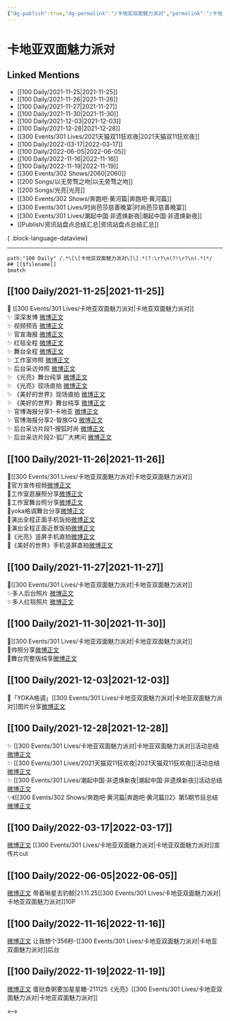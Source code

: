 ```yaml
---
{"dg-publish":true,"dg-permalink":"/卡地亚双面魅力派对","permalink":"/卡地亚双面魅力派对/","title":"卡地亚双面魅力派对","tags":[null],"created":"2022-11-09T19:11:35.000+08:00","updated":"2023-04-10T16:17:26.000+08:00"}
---
```


# 卡地亚双面魅力派对

## Linked Mentions
- [[100 Daily/2021-11-25\|2021-11-25]]
- [[100 Daily/2021-11-26\|2021-11-26]]
- [[100 Daily/2021-11-27\|2021-11-27]]
- [[100 Daily/2021-11-30\|2021-11-30]]
- [[100 Daily/2021-12-03\|2021-12-03]]
- [[100 Daily/2021-12-28\|2021-12-28]]
- [[300 Events/301 Lives/2021天猫双11狂欢夜\|2021天猫双11狂欢夜]]
- [[100 Daily/2022-03-17\|2022-03-17]]
- [[100 Daily/2022-06-05\|2022-06-05]]
- [[100 Daily/2022-11-16\|2022-11-16]]
- [[100 Daily/2022-11-19\|2022-11-19]]
- [[300 Events/302 Shows/2060\|2060]]
- [[200 Songs/以无旁骛之吻\|以无旁骛之吻]]
- [[200 Songs/光亮\|光亮]]
- [[300 Events/302 Shows/奔跑吧·黄河篇\|奔跑吧·黄河篇]]
- [[300 Events/301 Lives/时尚芭莎慈善晚宴\|时尚芭莎慈善晚宴]]
- [[300 Events/301 Lives/潮起中国·非遗焕新夜\|潮起中国·非遗焕新夜]]
- [[Publish/资讯站盘点总结汇总\|资讯站盘点总结汇总]]

{ .block-language-dataview}

---

```expander
path:"100 Daily" /.*\[\[卡地亚双面魅力派对\]\].*(?:\r?\n(?!\r?\n).*)*/
## [[$filename]]
$match
```
## [[100 Daily/2021-11-25\|2021-11-25]]
💫 [[300 Events/301 Lives/卡地亚双面魅力派对\|卡地亚双面魅力派对]]  
✨ 深深发博 [微博正文](https://m.weibo.cn/6466290670/4707519644304071)  
✨ 视频预告 [微博正文](https://m.weibo.cn/6466290670/4707512744152345)  
✨ 官宣海报 [微博正文](https://m.weibo.cn/6466290670/4707502047891154)  
✨ 红毯全程 [微博正文](https://m.weibo.cn/6466290670/4707524504195876)  
✨ 舞台全程 [微博正文](https://m.weibo.cn/6466290670/4707557187521142)  
✨ 工作室帅照 [微博正文](https://m.weibo.cn/6466290670/4707557825054779)  
✨ 后台采访帅照 [微博正文](https://m.weibo.cn/6466290670/4707523980427674)  
✨ 《光亮》舞台纯享 [微博正文](https://m.weibo.cn/6466290670/4707544901357311)  
✨ 《光亮》现场直拍 [微博正文](https://m.weibo.cn/6466290670/4707573788576269)  
✨ 《美好的世界》现场直拍 [微博正文](https://m.weibo.cn/6466290670/4707546265554574)  
✨ 《美好的世界》舞台纯享 [微博正文](https://m.weibo.cn/6466290670/4707541163968502)  
✨ 官博海报分享1-卡地亚 [微博正文](https://m.weibo.cn/6466290670/4707549015706705)  
✨ 官博海报分享2-智族GQ [微博正文](https://m.weibo.cn/6466290670/4707549687319855)  
✨ 后台采访片段1-搜狐时尚 [微博正文](https://m.weibo.cn/6466290670/4707556897850684)  
✨ 后台采访片段2-狐厂大拷问 [微博正文](https://m.weibo.cn/6466290670/4707534236027299)
## [[100 Daily/2021-11-26\|2021-11-26]]
🌟[[300 Events/301 Lives/卡地亚双面魅力派对\|卡地亚双面魅力派对]]  
💫官方宣传视频[微博正文](https://m.weibo.cn/6466290670/4707854248841640)  
💫工作室逛展照分享[微博正文](https://m.weibo.cn/6466290670/4707721272101474)  
💫工作室舞台照分享[微博正文](https://m.weibo.cn/6466290670/4707722009775846)  
💫yoka格调舞台分享[微博正文](https://m.weibo.cn/6466290670/4707573788576269)  
💫演出全程正面手机饭拍[微博正文](https://m.weibo.cn/6466290670/4707722652811814)  
💫演出全程正面近景饭拍[微博正文](https://m.weibo.cn/6466290670/4707724828348339)  
💫《光亮》竖屏手机直拍[微博正文](https://m.weibo.cn/6466290670/4707723235820598)  
💫《美好的世界》手机竖屏直拍[微博正文](https://m.weibo.cn/6466290670/4707724169840904)
## [[100 Daily/2021-11-27\|2021-11-27]]
🌟[[300 Events/301 Lives/卡地亚双面魅力派对\|卡地亚双面魅力派对]]  
✨多人后台照片 [微博正文](https://weibo.com/detail/4708171773640975)  
✨多人红毯照片 [微博正文](https://weibo.com/detail/4708172076418624)

## [[100 Daily/2021-11-30\|2021-11-30]]
🌟[[300 Events/301 Lives/卡地亚双面魅力派对\|卡地亚双面魅力派对]]  
💫帅照分享[微博正文](https://m.weibo.cn/6466290670/4709327715172426)  
💫舞台完整版纯享[微博正文](https://m.weibo.cn/6466290670/4709275706590524)

## [[100 Daily/2021-12-03\|2021-12-03]]
🌟「YOKA格调」[[300 Events/301 Lives/卡地亚双面魅力派对\|卡地亚双面魅力派对]]图片分享[微博正文](https://m.weibo.cn/6466290670/4710328597744909)

## [[100 Daily/2021-12-28\|2021-12-28]]
✨ [[300 Events/301 Lives/卡地亚双面魅力派对\|卡地亚双面魅力派对]]活动总结[微博正文](https://m.weibo.cn/6466290670/4719491801943221)  
✨ [[300 Events/301 Lives/2021天猫双11狂欢夜\|2021天猫双11狂欢夜]]活动总结[微博正文](https://m.weibo.cn/6466290670/4719331072017852)  
✨ [[300 Events/301 Lives/潮起中国·非遗焕新夜\|潮起中国·非遗焕新夜]]活动总结 [微博正文](https://m.weibo.cn/6466290670/4719326630249968)  
✨《[[300 Events/302 Shows/奔跑吧·黄河篇\|奔跑吧·黄河篇]]2》第5期节目总结[微博正文](https://m.weibo.cn/6466290670/4719491777567565)
## [[100 Daily/2022-03-17\|2022-03-17]]
[微博正文](https://weibo.com/detail/4748132598683041) [[300 Events/301 Lives/卡地亚双面魅力派对\|卡地亚双面魅力派对]]宣传片cut
## [[100 Daily/2022-06-05\|2022-06-05]]
[微博正文](https://m.weibo.cn/3246571812/4777040735896429) 带着啾星去钓鲸|21.11.25[[300 Events/301 Lives/卡地亚双面魅力派对\|卡地亚双面魅力派对]]10P

## [[100 Daily/2022-11-16\|2022-11-16]]
[微博正文](http://weibo.com/1766305952/Mfis1qjI8) 让我想个356秒-[[300 Events/301 Lives/卡地亚双面魅力派对\|卡地亚双面魅力派对]]后台
## [[100 Daily/2022-11-19\|2022-11-19]]
[微博正文](https://m.weibo.cn/6048634807/4837544279149967) 蛋挞食粥要加星星糖-211125《光亮》[[300 Events/301 Lives/卡地亚双面魅力派对\|卡地亚双面魅力派对]]

<-->
